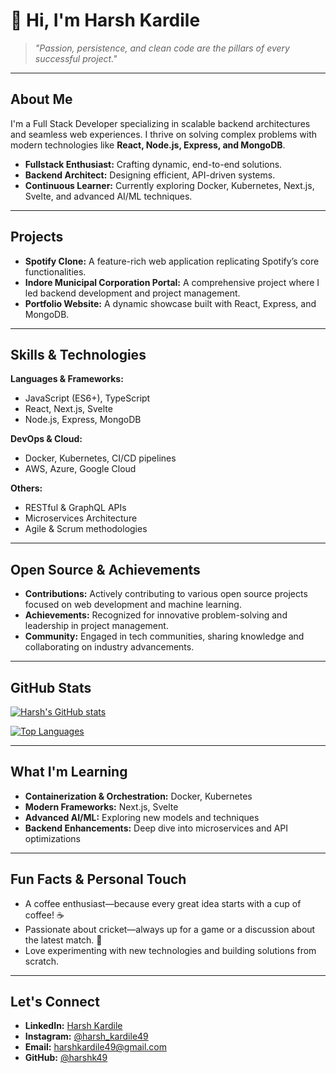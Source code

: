 # 👋 Hi, I'm Harsh Kardile

> *"Passion, persistence, and clean code are the pillars of every successful project."*

---

## About Me

I'm a Full Stack Developer specializing in scalable backend architectures and seamless web experiences. I thrive on solving complex problems with modern technologies like **React, Node.js, Express, and MongoDB**.

- **Fullstack Enthusiast:** Crafting dynamic, end-to-end solutions.
- **Backend Architect:** Designing efficient, API-driven systems.
- **Continuous Learner:** Currently exploring Docker, Kubernetes, Next.js, Svelte, and advanced AI/ML techniques.

---

## Projects

- **Spotify Clone:** A feature-rich web application replicating Spotify’s core functionalities.
- **Indore Municipal Corporation Portal:** A comprehensive project where I led backend development and project management.
- **Portfolio Website:** A dynamic showcase built with React, Express, and MongoDB.

---

## Skills & Technologies

**Languages & Frameworks:**  
- JavaScript (ES6+), TypeScript  
- React, Next.js, Svelte  
- Node.js, Express, MongoDB

**DevOps & Cloud:**  
- Docker, Kubernetes, CI/CD pipelines  
- AWS, Azure, Google Cloud

**Others:**  
- RESTful & GraphQL APIs  
- Microservices Architecture  
- Agile & Scrum methodologies

---

## Open Source & Achievements

- **Contributions:** Actively contributing to various open source projects focused on web development and machine learning.
- **Achievements:** Recognized for innovative problem-solving and leadership in project management.
- **Community:** Engaged in tech communities, sharing knowledge and collaborating on industry advancements.

---

## GitHub Stats

[![Harsh's GitHub stats](https://github-readme-stats.vercel.app/api?username=harshk49&show_icons=true&theme=radical)](https://github.com/harshk49)

[![Top Languages](https://github-readme-stats.vercel.app/api/top-langs/?username=harshk49&layout=compact&theme=radical&count_private=true&cache_seconds=1800)](https://github.com/harshk49)

---

## What I'm Learning

- **Containerization & Orchestration:** Docker, Kubernetes  
- **Modern Frameworks:** Next.js, Svelte  
- **Advanced AI/ML:** Exploring new models and techniques  
- **Backend Enhancements:** Deep dive into microservices and API optimizations

---

## Fun Facts & Personal Touch

- A coffee enthusiast—because every great idea starts with a cup of coffee! ☕  
- Passionate about cricket—always up for a game or a discussion about the latest match. 🏏  
- Love experimenting with new technologies and building solutions from scratch.

---

## Let's Connect

- **LinkedIn:** [Harsh Kardile](https://www.linkedin.com/in/harsh-kardile-887b16215/)
- **Instagram:** [@harsh_kardile49](https://www.instagram.com/harsh_kardile49?igsh=djJ0dGd0NHdyb3Ex)
- **Email:** [harshkardile49@gmail.com](mailto:harshkardile49@gmail.com)
- **GitHub:** [@harshk49](https://github.com/harshk49)
